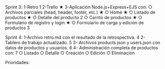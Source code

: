 Sprint 3: 
    1-Retro 1
    2-Trello ★
    3-Aplicación Node.js+Express+EJS con:
        ○ Archivos parciales (head, header, footer, etc.) ★
        ○ Home ★
        ○ Listado de productos ★
        ○ Detalle del producto 2
        ○ Carrito de productos ★
        ○ Formulario de registro y login ★
        ○ Formulario de carga y edición de productos 3


Sprint 4:
    1-Archivo retro.md con el resultado de la retrospectiva. 4
    2- Tablero de trabajo actualizado. 5
    3- Archivos products.json y users.json con datos de productos y usuarios. 6
    4- Administración completa de productos con: 7
        ○ Listado
        ○ Detalle
        ○ Creación
        ○ Edición
        ○ Eliminación 

Prioridades:

